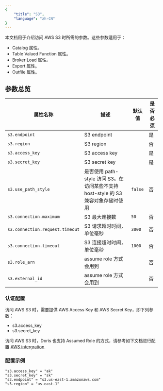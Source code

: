 ```yaml
---
{
    "title": "S3",
    "language": "zh-CN"
}
---
```


本文档用于介绍访问 AWS S3 时所需的参数。这些参数适用于：
- Catalog 属性。
- Table Valued Function 属性。
- Broker Load 属性。
- Export 属性。
- Outfile 属性。

## 参数总览

| 属性名称                     | 描述                                           | 默认值        | 是否必须 |
|------------------------------|------------------------------------------------|--------------|----------|
| `s3.endpoint`                 | S3 endpoint                                    |              | 是       |
| `s3.region`                   | S3 region                                      |              | 否       |
| `s3.access_key`               | S3 access key                                  |              | 是       |
| `s3.secret_key`               | S3 secret key                                  |              | 是       |
| `s3.use_path_style`           | 是否使用 path-style 访问 S3。在访问某些不支持 host-style 的 S3 兼容对象存储时使用 | `false`      | 否       |
| `s3.connection.maximum`       | S3 最大连接数                                  | `50`         | 否       |
| `s3.connection.request.timeout` | S3 请求超时时间，单位毫秒                     | `3000`       | 否       |
| `s3.connection.timeout`       | S3 连接超时时间，单位毫秒                     | `1000`       | 否       |
| `s3.role_arn`       |   assume role 方式会用到                   |        | 否       |
| `s3.external_id`       |   assume role 方式会用到                   |        | 否       |

### 认证配置

访问 AWS S3 时，需要提供 AWS Access Key 和 AWS Secret Key，即下列参数：
- s3.access_key
- s3.secret_key

访问 AWS S3 时，Doris 也支持 Assumed Role 的方式，请参考如下文档进行配置
[AWS intergration](../../admin-manual/auth/integrations/aws-authentication-and-authorization.md#assumed-role-authentication).

### 配置示例

```properties
"s3.access_key" = "ak"
"s3.secret_key" = "sk"
"s3.endpoint" = "s3.us-east-1.amazonaws.com"
"s3.region" = "us-east-1"
```
